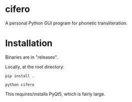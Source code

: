 # cifero

A personal Python GUI program for phonetic transliteration.


# Installation

Binaries are in "releases".

Locally, at the root directory:
```
pip install .

python cifero
```
This requires/installs PyQt5, which is fairly large.
